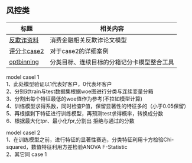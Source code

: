 ## 风控类
| 标题 | 相关内容|
| --- | --- |
|[反欺诈资料](https://github.com/safe-graph/graph-fraud-detection-papers)| 消费金融相关反欺诈论文模型|
|[评分卡case2](https://github.com/finlytics-hub/credit_risk_model)|对于case2的详细案例 |
|[optbinning](http://gnpalencia.org/optbinning/tutorials.html#optimal-binning-tutorials)|分类目标、连续目标的分箱记分卡模型整合工具|

model casel 1\
1、此处模型验证以1代表好客户，0代表坏客户\
2、分别对train与test数据集根据woe图进行分类与连续变量分箱\
3、分割出每个特征最低的woe值作为参考(不拉如模型计算)\
4、训练模型求得系数，同时检查P值，保留显著性的特征多的（小于0.05保留）\
5、再根据剩下特征进行训练模型，再预测test求得概率，转换成分数\
6、根据最大化tpr、最小化fpr,分割出 拒绝与通过的分数

model casel 2\
1、在训练模型之前，进行特征的显著性赛选，分类特征利用卡方检验Chi-squared，数值特征利用方差检验ANOVA F-Statistic\
2、其它同 case 1
